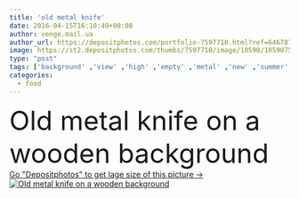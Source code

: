 ```yaml
---
title: 'old metal knife'
date: 2016-04-15T16:10:49+00:00
author: venge.mail.ua
author_url: https://depositphotos.com/portfolio-7597710.html?ref=64678756
image: https://st2.depositphotos.com/thumbs/7597710/image/10590/105907518/api_thumb_450.jpg?forcejpeg=true
type: "post"
tags: ['background' ,'view' ,'high' ,'empty' ,'metal' ,'new' ,'summer' ,'natural' ,'knife' ,'food' ,'kitchen' ,'wooden' ,'board' ,'cooking' ,'preparation' ,'chop' ,'kitchenware' ,'cut' ,'grunge' ,'old' ,'rustic' ,'vintage' ,'cookery' ,'backdrop' ,'concept' ,'utensil' ,'lifestyle' ,'culinary' ,'wood' ,'top' ,'conceptual' ]
categories: 
  - food
---
```

<div aling="center">
            <font size="60"> Old metal knife on a wooden background</font>   
</div>
<div>
    <a href='https://st2.depositphotos.com/thumbs/7597710/image/10590/105907518/api_thumb_450.jpg?forcejpeg=true?ref=64678756' target=_blank > Go "Depositphotos" to get lage size of this picture ->
        <img href='https://st2.depositphotos.com/thumbs/7597710/image/10590/105907518/api_thumb_450.jpg?forcejpeg=true?ref=64678756' src='https://st2.depositphotos.com/7597710/10590/i/950/depositphotos_105907518-stock-photo-old-metal-knife.jpg?forcejpeg=true' alt='Old metal knife on a wooden background' >
    </a>
</div>

